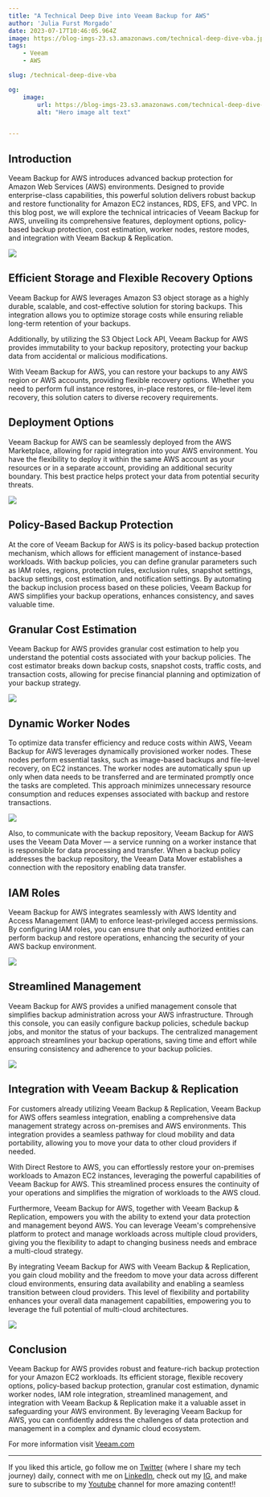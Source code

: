 ```yaml
---
title: "A Technical Deep Dive into Veeam Backup for AWS"
author: 'Julia Furst Morgado'
date: 2023-07-17T10:46:05.964Z
image: https://blog-imgs-23.s3.amazonaws.com/technical-deep-dive-vba.jpg
tags: 
    - Veeam
    - AWS

slug: /technical-deep-dive-vba

og:
    image:
        url: https://blog-imgs-23.s3.amazonaws.com/technical-deep-dive-vba.jpg
        alt: "Hero image alt text"


---
```


## Introduction
Veeam Backup for AWS introduces advanced backup protection for Amazon Web Services (AWS) environments. Designed to provide enterprise-class capabilities, this powerful solution delivers robust backup and restore functionality for Amazon EC2 instances, RDS, EFS, and VPC. In this blog post, we will explore the technical intricacies of Veeam Backup for AWS, unveiling its comprehensive features, deployment options, policy-based backup protection, cost estimation, worker nodes, restore modes, and integration with Veeam Backup & Replication.

![](https://blog-imgs-23.s3.amazonaws.com/vba-overview.jpeg)

## Efficient Storage and Flexible Recovery Options
Veeam Backup for AWS leverages Amazon S3 object storage as a highly durable, scalable, and cost-effective solution for storing backups. This integration allows you to optimize storage costs while ensuring reliable long-term retention of your backups.

Additionally, by utilizing the S3 Object Lock API, Veeam Backup for AWS provides immutability to your backup repository, protecting your backup data from accidental or malicious modifications.

With Veeam Backup for AWS, you can restore your backups to any AWS region or AWS accounts, providing flexible recovery options. Whether you need to perform full instance restores, in-place restores, or file-level item recovery, this solution caters to diverse recovery requirements.

## Deployment Options
Veeam Backup for AWS can be seamlessly deployed from the AWS Marketplace, allowing for rapid integration into your AWS environment. You have the flexibility to deploy it within the same AWS account as your resources or in a separate account, providing an additional security boundary. This best practice helps protect your data from potential security threats.

![](https://blog-imgs-23.s3.amazonaws.com/vba-marketplace.jpeg)

## Policy-Based Backup Protection
At the core of Veeam Backup for AWS is its policy-based backup protection mechanism, which allows for efficient management of instance-based workloads. With backup policies, you can define granular parameters such as IAM roles, regions, protection rules, exclusion rules, snapshot settings, backup settings, cost estimation, and notification settings. By automating the backup inclusion process based on these policies, Veeam Backup for AWS simplifies your backup operations, enhances consistency, and saves valuable time.

## Granular Cost Estimation
Veeam Backup for AWS provides granular cost estimation to help you understand the potential costs associated with your backup policies. The cost estimator breaks down backup costs, snapshot costs, traffic costs, and transaction costs, allowing for precise financial planning and optimization of your backup strategy.

![](https://blog-imgs-23.s3.amazonaws.com/vba-cost-estimation.jpeg)

## Dynamic Worker Nodes
To optimize data transfer efficiency and reduce costs within AWS, Veeam Backup for AWS leverages dynamically provisioned worker nodes. These nodes perform essential tasks, such as image-based backups and file-level recovery, on EC2 instances. The worker nodes are automatically spun up only when data needs to be transferred and are terminated promptly once the tasks are completed. This approach minimizes unnecessary resource consumption and reduces expenses associated with backup and restore transactions.

![](https://blog-imgs-23.s3.amazonaws.com/veeam-data-mover.png)

Also, to communicate with the backup repository, Veeam Backup for AWS uses the Veeam Data Mover — a service running on a worker instance that is responsible for data processing and transfer. When a backup policy addresses the backup repository, the Veeam Data Mover establishes a connection with the repository enabling data transfer.

## IAM Roles
Veeam Backup for AWS integrates seamlessly with AWS Identity and Access Management (IAM) to enforce least-privileged access permissions. By configuring IAM roles, you can ensure that only authorized entities can perform backup and restore operations, enhancing the security of your AWS backup environment.

![](https://blog-imgs-23.s3.amazonaws.com/iam-roles-vba.jpeg)

## Streamlined Management
Veeam Backup for AWS provides a unified management console that simplifies backup administration across your AWS infrastructure. Through this console, you can easily configure backup policies, schedule backup jobs, and monitor the status of your backups. The centralized management approach streamlines your backup operations, saving time and effort while ensuring consistency and adherence to your backup policies.

![](https://blog-imgs-23.s3.amazonaws.com/vba-console.jpeg)

## Integration with Veeam Backup & Replication
For customers already utilizing Veeam Backup & Replication, Veeam Backup for AWS offers seamless integration, enabling a comprehensive data management strategy across on-premises and AWS environments. This integration provides a seamless pathway for cloud mobility and data portability, allowing you to move your data to other cloud providers if needed.

With Direct Restore to AWS, you can effortlessly restore your on-premises workloads to Amazon EC2 instances, leveraging the powerful capabilities of Veeam Backup for AWS. This streamlined process ensures the continuity of your operations and simplifies the migration of workloads to the AWS cloud.

Furthermore, Veeam Backup for AWS, together with Veeam Backup & Replication, empowers you with the ability to extend your data protection and management beyond AWS. You can leverage Veeam's comprehensive platform to protect and manage workloads across multiple cloud providers, giving you the flexibility to adapt to changing business needs and embrace a multi-cloud strategy.

By integrating Veeam Backup for AWS with Veeam Backup & Replication, you gain cloud mobility and the freedom to move your data across different cloud environments, ensuring data availability and enabling a seamless transition between cloud providers. This level of flexibility and portability enhances your overall data management capabilities, empowering you to leverage the full potential of multi-cloud architectures.

![](https://blog-imgs-23.s3.amazonaws.com/vba-vbr-cloud-mobility.jpeg)

## Conclusion
Veeam Backup for AWS provides robust and feature-rich backup protection for your Amazon EC2 workloads. Its efficient storage, flexible recovery options, policy-based backup protection, granular cost estimation, dynamic worker nodes, IAM role integration, streamlined management, and integration with Veeam Backup & Replication make it a valuable asset in safeguarding your AWS environment. By leveraging Veeam Backup for AWS, you can confidently address the challenges of data protection and management in a complex and dynamic cloud ecosystem.

For more information visit [Veeam.com](https://veeam.com)

***
If you liked this article, go follow me on [Twitter](https://twitter.com/juliafmorgado) (where I share my tech journey) daily, connect with me on [LinkedIn](https://www.linkedin.com/in/juliafmorgado/), check out my [IG](https://www.instagram.com/juliafmorgado/), and make sure to subscribe to my [Youtube](https://www.youtube.com/c/JuliaFMorgado) channel for more amazing content!!


